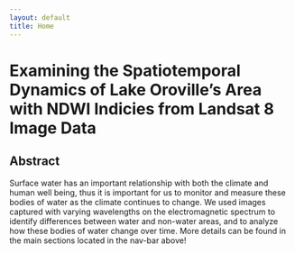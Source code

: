 ```yaml
---
layout: default
title: Home
---
```


# **Examining the Spatiotemporal Dynamics of Lake Oroville’s Area with NDWI Indicies from Landsat 8 Image Data**


## **Abstract**
<p>
    Surface water has an important relationship with both the climate and human well being, thus it is important for us to monitor and measure these bodies of water as the climate continues to change. We used images captured with varying wavelengths on the electromagnetic spectrum to identify differences between water and non-water areas, and to analyze how these bodies of water change over time. More details can be found in the main sections located in the nav-bar above!
</p>
